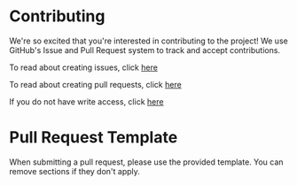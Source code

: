 # Contributing
We're so excited that you're interested in contributing to the project! We use GitHub's Issue and Pull Request system to track and accept contributions.

To read about creating issues, click [here](https://docs.github.com/en/issues/tracking-your-work-with-issues/creating-an-issue)


To read about creating pull requests, click [here](https://docs.github.com/en/pull-requests/collaborating-with-pull-requests/proposing-changes-to-your-work-with-pull-requests/creating-a-pull-request)

If you do not have write access, click [here](https://docs.github.com/en/pull-requests/collaborating-with-pull-requests/proposing-changes-to-your-work-with-pull-requests/creating-a-pull-request-from-a-fork)

# Pull Request Template
When submitting a pull request, please use the provided template. You can remove sections if they don't apply.